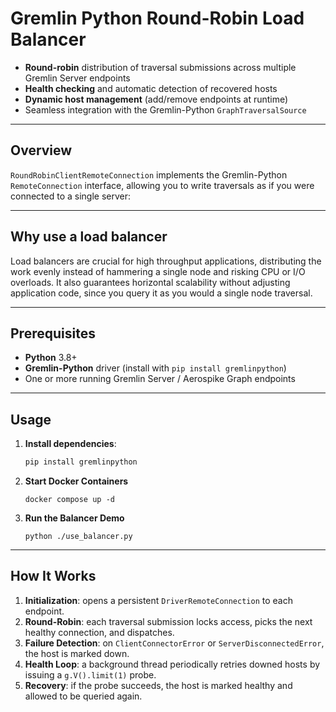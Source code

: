# Gremlin Python Round-Robin Load Balancer
* **Round-robin** distribution of traversal submissions across multiple Gremlin Server endpoints
* **Health checking** and automatic detection of recovered hosts
* **Dynamic host management** (add/remove endpoints at runtime)
* Seamless integration with the Gremlin-Python `GraphTraversalSource`

---

## Overview

`RoundRobinClientRemoteConnection` implements the Gremlin-Python `RemoteConnection` interface, 
allowing you to write traversals as if you were connected to a single server:

---
## Why use a load balancer
Load balancers are crucial for high throughput applications, distributing the work evenly instead of hammering a single
node and risking CPU or I/O overloads. It also guarantees horizontal scalability without adjusting application code,
since you query it as you would a single node traversal.

---
## Prerequisites

* **Python** 3.8+
* **Gremlin-Python** driver (install with `pip install gremlinpython`)
* One or more running Gremlin Server / Aerospike Graph endpoints

---

## Usage

1. **Install dependencies**:

   ```bash
   pip install gremlinpython
2. **Start Docker Containers**
   ```shell
   docker compose up -d
   ```

3. **Run the Balancer Demo**

   ```shell
   python ./use_balancer.py
   ```
---

## How It Works

1. **Initialization**: opens a persistent `DriverRemoteConnection` to each endpoint.
2. **Round-Robin**: each traversal submission locks access, picks the next healthy connection, and dispatches.
3. **Failure Detection**: on `ClientConnectorError` or `ServerDisconnectedError`, the host is marked down.
4. **Health Loop**: a background thread periodically retries downed hosts by issuing a `g.V().limit(1)` probe.
5. **Recovery**: if the probe succeeds, the host is marked healthy and allowed to be queried again.
